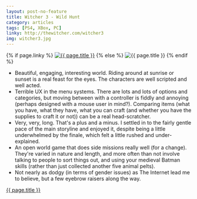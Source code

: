 ```yaml
---
layout: post-no-feature
title: Witcher 3 - Wild Hunt
category: articles
tags: [PS4, XBox, PC]
linky: http://thewitcher.com/witcher3
img: witcher3.jpg
---
```


{% if page.linky %}
<a href="{{page.linky}}">![{{ page.title }}](/images/{{page.img}})</a>
{% else %}
![{{ page.title }}](/images/{{page.img}})
{% endif %}

* Beautiful, engaging, interesting world. Riding around at sunrise or sunset is a real feast for the eyes. The characters are well scripted and well acted.
* Terrible UX in the menu systems. There are lots and lots of options and categories, but moving between with a controller is fiddly and annoying (perhaps designed with a mouse user in mind?). Comparing items (what you have, what they have, what you can craft (and whether you have the supplies to craft it or not)) can be a real head-scratcher.
* Very, very, long. That's a plus and a minus. I settled in to the fairly gentle pace of the main storyline and enjoyed it, despite being a little underwhelmed by the finale, which felt a little rushed and under-explained.
* An open world game that does side missions really well (for a change). They're varied in nature and length, and more often than not involve talking to people to sort things out, and using your medieval Batman skills (rather than just collected another five animal pelts).
* Not nearly as dodgy (in terms of gender issues) as The Internet lead me to believe, but a few eyebrow raisers along the way.

[{{ page.title }}]({{page.linky}})
